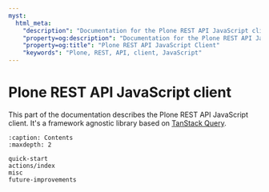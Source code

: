 ```yaml
---
myst:
  html_meta:
    "description": "Documentation for the Plone REST API JavaScript client - a framework agnostic library based on TanStack Query"
    "property=og:description": "Documentation for the Plone REST API JavaScript client - a framework agnostic library based on TanStack Query"
    "property=og:title": "Plone REST API JavaScript Client"
    "keywords": "Plone, REST, API, client, JavaScript"
---
```


# Plone REST API JavaScript client

This part of the documentation describes the Plone REST API JavaScript client.
It's a framework agnostic library based on [TanStack Query](https://tanstack.com/query/latest).

```{toctree}
:caption: Contents
:maxdepth: 2

quick-start
actions/index
misc
future-improvements
```

